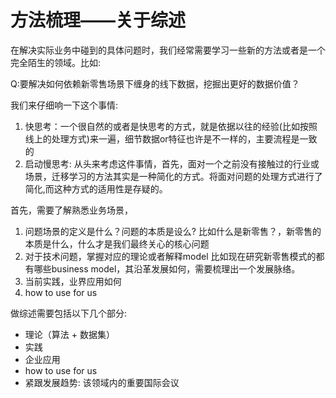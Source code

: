 # 方法梳理——关于综述

在解决实际业务中碰到的具体问题时，我们经常需要学习一些新的方法或者是一个完全陌生的领域。比如:

Q:要解决如何依赖新零售场景下缠身的线下数据，挖掘出更好的数据价值？


我们来仔细响一下这个事情:
1. 快思考：一个很自然的或者是快思考的方式，就是依据以往的经验(比如按照线上的处理方式)来一遍，细节数据or特征也许是不一样的，主要流程是一致的
2. 启动慢思考: 从头来考虑这件事情，首先，面对一个之前没有接触过的行业或场景，迁移学习的方法其实是一种简化的方式。将面对问题的处理方式进行了简化,而这种方式的适用性是存疑的。

首先，需要了解熟悉业务场景，
1. 问题场景的定义是什么？问题的本质是设么?
比如什么是新零售？，新零售的本质是什么，什么才是我们最终关心的核心问题
2. 对于技术问题，掌握对应的理论或者解释model
比如现在研究新零售模式的都有哪些business model，其沿革发展如何，需要梳理出一个发展脉络。
3. 当前实践，业界应用如何
4. how to use for us


做综述需要包括以下几个部分:

- 理论（算法 + 数据集）
- 实践
- 企业应用
- how to use for us
- 紧跟发展趋势: 该领域内的重要国际会议



